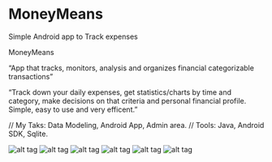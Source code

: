 # MoneyMeans
Simple Android app to Track expenses

MoneyMeans

“App that tracks, monitors, analysis and organizes financial categorizable transactions”

“Track down your daily expenses, get statistics/charts by time and category, make decisions on that criteria and personal financial profile.
Simple, easy to use and very efficent.”

// My Taks: Data Modeling, Android App, Admin area. 
// Tools: Java, Android SDK, Sqlite.


![alt tag](http://diogomoura.esy.es/wp-content/themes/themeforest-6434280-impreza-retina-responsive-wordpress-theme/Impreza/img/slider-moneymeans/splash-screen-0.jpg)
![alt tag](http://diogomoura.esy.es/wp-content/themes/themeforest-6434280-impreza-retina-responsive-wordpress-theme/Impreza/img/slider-moneymeans/date-select-3.jpg)
![alt tag](http://diogomoura.esy.es/wp-content/themes/themeforest-6434280-impreza-retina-responsive-wordpress-theme/Impreza/img/slider-moneymeans/expenses-list-4.jpg)
![alt tag](http://diogomoura.esy.es/wp-content/themes/themeforest-6434280-impreza-retina-responsive-wordpress-theme/Impreza/img/slider-moneymeans/inicial-rastreado-1.jpg)
![alt tag](http://diogomoura.esy.es/wp-content/themes/themeforest-6434280-impreza-retina-responsive-wordpress-theme/Impreza/img/slider-moneymeans/projetor-financiamento-2.jpg)
![alt tag](http://diogomoura.esy.es/wp-content/themes/themeforest-6434280-impreza-retina-responsive-wordpress-theme/Impreza/img/slider-moneymeans/category-graph-5.jpg)







